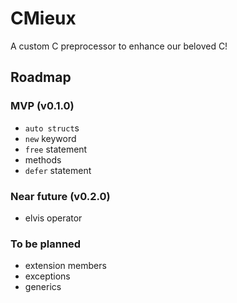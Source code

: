 # CMieux
A custom C preprocessor to enhance our beloved C!

## Roadmap
### MVP (v0.1.0)
* `auto struct`s
* `new` keyword
* `free` statement
* methods
* `defer` statement

### Near future (v0.2.0)
* elvis operator

### To be planned
* extension members
* exceptions
* generics
